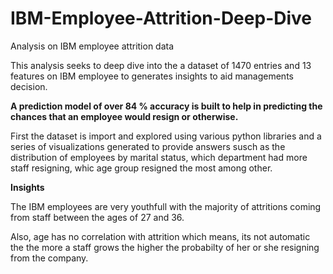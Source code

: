 # IBM-Employee-Attrition-Deep-Dive
Analysis on IBM employee attrition data


This analysis seeks to deep dive into the a dataset of 1470 entries and 13 features on IBM employee to generates insights to aid managements decision.

__A prediction model of over 84 % accuracy is built to help in predicting the chances that an employee would resign or otherwise.__

First the dataset is import and explored using various python libraries and a series of visualizations generated to provide answers susch as the distribution of employees by marital status, which department had more staff resigning, whic age group resigned the most among other.


__Insights__

The IBM employees are very youthfull with the majority of attritions coming from staff between the ages of 27 and 36.

Also, age has no correlation with attrition which means, its not automatic the the more a staff grows the higher the probabilty of her or she resigning from the company.
